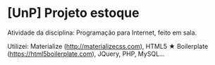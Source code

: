 # [UnP] Projeto estoque

Atividade da disciplina: Programação para Internet, feito em sala.

Utilizei: Materialize (http://materializecss.com), HTML5 ★ Boilerplate (https://html5boilerplate.com), JQuery, PHP, MySQL...
